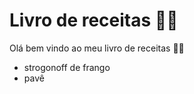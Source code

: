 # Livro de receitas :man_cook:

Olá bem vindo ao meu livro de receitas :ok_man:

-  strogonoff de frango
-  pavê
